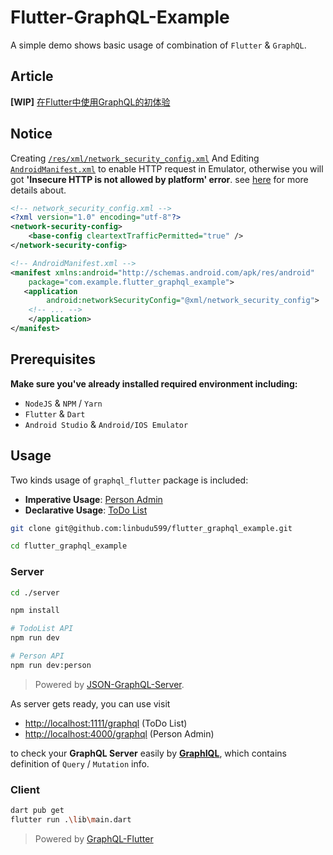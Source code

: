 # Flutter-GraphQL-Example

A simple demo shows basic usage of combination of `Flutter` & `GraphQL`.

## Article

**[WIP]** [在Flutter中使用GraphQL的初体验](./docs/README.md)

## Notice

Creating [`/res/xml/network_security_config.xml`](android/app/src/main/res/xml/network_security_config.xml) And Editing [`AndroidManifest.xml`](android/app/src/main/AndroidManifest.xml) to enable HTTP request in Emulator, otherwise you will got **'Insecure HTTP is not allowed by platform' error**. see [here](https://flutter.dev/docs/release/breaking-changes/network-policy-ios-android#migration-guide) for more details about.

```xml
<!-- network_security_config.xml -->
<?xml version="1.0" encoding="utf-8"?>
<network-security-config>
    <base-config cleartextTrafficPermitted="true" />
</network-security-config>

<!-- AndroidManifest.xml -->
<manifest xmlns:android="http://schemas.android.com/apk/res/android"
    package="com.example.flutter_graphql_example">
   <application
        android:networkSecurityConfig="@xml/network_security_config">
    <!-- ... -->
    </application>
</manifest>

```

## Prerequisites

**Make sure you've already installed required environment including:**

- `NodeJS` & `NPM` / `Yarn`
- `Flutter` & `Dart`
- `Android Studio` & `Android/IOS Emulator`

## Usage

Two kinds usage of `graphql_flutter` package is included:

- **Imperative Usage**: [Person Admin](lib/person/person.dart)
- **Declarative Usage**: [ToDo List](lib/todolist/todolist.dart)

```bash
git clone git@github.com:linbudu599/flutter_graphql_example.git

cd flutter_graphql_example
```

### Server

```bash
cd ./server

npm install

# TodoList API
npm run dev

# Person API
npm run dev:person
```

> Powered by [JSON-GraphQL-Server](https://github.com/marmelab/json-graphql-server).

As server gets ready, you can use visit

- [http://localhost:1111/graphql](http://localhost:1111/graphql)  (ToDo List)
- [http://localhost:4000/graphql](http://localhost:4000/graphql)  (Person Admin)

to check your **GraphQL Server** easily by [**GraphIQL**](https://github.com/graphql/graphiql), which contains definition of `Query` / `Mutation` info.

### Client

```bash
dart pub get
flutter run .\lib\main.dart
```

> Powered by [GraphQL-Flutter](https://pub.dev/packages/graphql_flutter)

